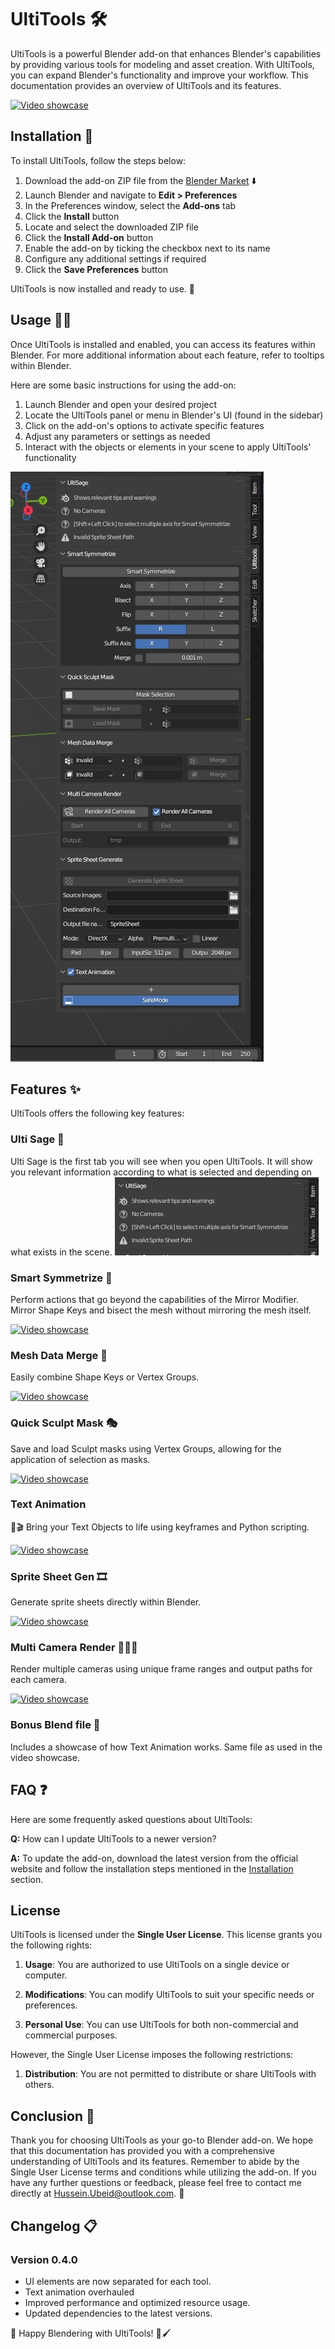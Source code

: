 <a name="ultitools"></a>
# UltiTools 🛠️

UltiTools is a powerful Blender add-on that enhances Blender's capabilities by providing various tools for modeling and asset creation. With UltiTools, you can expand Blender's functionality and improve your workflow. This documentation provides an overview of UltiTools and its features.

[![Video showcase](https://img.youtube.com/vi/I8yvBzNMHaM/0.jpg)](https://www.youtube.com/watch?v=I8yvBzNMHaM&ab_channel=Ultikynnys)

<a name="installation"></a>

## Installation 🚀

To install UltiTools, follow the steps below:

1. Download the add-on ZIP file from the [Blender Market](https://blendermarket.com/products/ultitools) ⬇️
2. Launch Blender and navigate to **Edit > Preferences** 
3. In the Preferences window, select the **Add-ons** tab 
4. Click the **Install** button 
5. Locate and select the downloaded ZIP file 
6. Click the **Install Add-on** button 
7. Enable the add-on by ticking the checkbox next to its name 
8. Configure any additional settings if required 
9. Click the **Save Preferences** button 

UltiTools is now installed and ready to use. 🎉

<a name="usage"></a>
## Usage 🧑‍💻

Once UltiTools is installed and enabled, you can access its features within Blender. For more additional information about each feature, refer to tooltips within Blender.

Here are some basic instructions for using the add-on:
1. Launch Blender and open your desired project 
2. Locate the UltiTools panel or menu in Blender's UI (found in the sidebar) 
3. Click on the add-on's options to activate specific features 
4. Adjust any parameters or settings as needed 
5. Interact with the objects or elements in your scene to apply UltiTools' functionality 


![Ribbon view](./Tool.png)

<a name="features"></a>
## Features ✨

UltiTools offers the following key features:

### Ulti Sage 🧙
Ulti Sage is the first tab you will see when you open UltiTools. It will show you relevant information according to what is selected and depending on what exists in the scene. 
![Ribbon view](./Sage.png)

### Smart Symmetrize 🔄
Perform actions that go beyond the capabilities of the Mirror Modifier. Mirror Shape Keys and bisect the mesh without mirroring the mesh itself.

[![Video showcase](https://img.youtube.com/vi/27xPZl3vi6c/0.jpg)](https://www.youtube.com/watch?v=27xPZl3vi6c&ab_channel=Ultikynnys)

### Mesh Data Merge 🧩
Easily combine Shape Keys or Vertex Groups.

[![Video showcase](https://img.youtube.com/vi/uetbQmzUdOk/0.jpg)](https://www.youtube.com/watch?v=uetbQmzUdOk&ab_channel=Ultikynnys)

### Quick Sculpt Mask 🎭
Save and load Sculpt masks using Vertex Groups, allowing for the application of selection as masks.

[![Video showcase](https://img.youtube.com/vi/A67Yu_MkNuQ/0.jpg)](https://www.youtube.com/watch?v=A67Yu_MkNuQ&ab_channel=Ultikynnys)

### Text Animation
📝🎬
Bring your Text Objects to life using keyframes and Python scripting.

[![Video showcase](https://img.youtube.com/vi/aNaJQEXH1FQ/0.jpg)](https://www.youtube.com/watch?v=aNaJQEXH1FQ&ab_channel=Ultikynnys)

### Sprite Sheet Gen 🎞️
Generate sprite sheets directly within Blender.

[![Video showcase](https://img.youtube.com/vi/BGtd6JSe1Ts/0.jpg)](https://www.youtube.com/watch?v=BGtd6JSe1Ts&ab_channel=Ultikynnys)

### Multi Camera Render 🎥🎥🎥
Render multiple cameras using unique frame ranges and output paths for each camera.

[![Video showcase](https://img.youtube.com/vi/SC3yCdjqBHI/0.jpg)](https://www.youtube.com/watch?v=SC3yCdjqBHI&ab_channel=Ultikynnys)

### Bonus Blend file 🎁
Includes a showcase of how Text Animation works. Same file as used in the video showcase.

<a name="faq"></a>
## FAQ ❓

Here are some frequently asked questions about UltiTools:

**Q:** How can I update UltiTools to a newer version? 

**A:** To update the add-on, download the latest version from the official website and follow the installation steps mentioned in the
[Installation](#Installation-🚀) section. 

<a name="license"></a>
## License 

UltiTools is licensed under the **Single User License**. This license grants you the following rights:

1. **Usage**: You are authorized to use UltiTools on a single device or computer. 

2. **Modifications**: You can modify UltiTools to suit your specific needs or preferences. 

3. **Personal Use**: You can use UltiTools for both non-commercial and commercial purposes. 

However, the Single User License imposes the following restrictions:

1. **Distribution**: You are not permitted to distribute or share UltiTools with others. 

<a name="conclusion"></a>
## Conclusion 🎉

Thank you for choosing UltiTools as your go-to Blender add-on. We hope that this documentation has provided you with a comprehensive understanding of UltiTools and its features. Remember to abide by the Single User License terms and conditions while utilizing the add-on. If you have any further questions or feedback, please feel free to contact me directly at Hussein.Ubeid@outlook.com. 📧

## Changelog 📋

### Version 0.4.0
- UI elements are now separated for each tool.
- Text animation overhauled 
- Improved performance and optimized resource usage. 
- Updated dependencies to the latest versions. 

🚀 Happy Blendering with UltiTools! 🎨🖌️